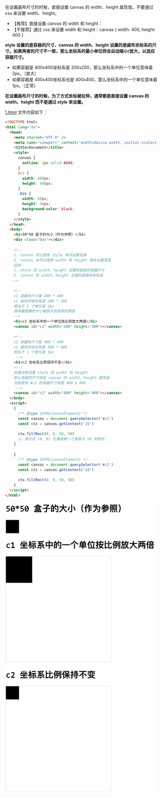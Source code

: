 在设置画布尺寸的时候，直接设置 canvas 的 width、height 属性值，不要通过 css 来设置 width、height。

- 【推荐】直接设置 canvas 的 wdith 和 height：<canvas width="400" height="400"></canvas>
- 【不推荐】通过 css 来设置 width 和 height：canvas { width: 400, height: 400 }

**style 设置的是容器的尺寸、canvas 的 width、height 设置的是画布坐标系的尺寸。如果两者的尺寸不一致，那么坐标系的最小单位将会自动缩小/放大，以适应容器尺寸。**

- 如果容器是 400x400坐标系是 200x200，那么坐标系中的一个单位意味着 2px。（放大）
- 如果容器是 400x400坐标系也是 400x400，那么坐标系中的一个单位意味着 1px。（正常）

**在设置画布尺寸的时候，为了方式坐标被拉伸，通常都是直接设置 canvas 的 width、height 而不是通过 style 来设置。**

[1.html](./1.html) 文件内容如下：

```html
<!DOCTYPE html>
<html lang="en">
  <head>
    <meta charset="UTF-8" />
    <meta name="viewport" content="width=device-width, initial-scale=1.0" />
    <title>Document</title>
    <style>
      canvas {
        outline: 1px solid #ddd;
      }
      #c1 {
        width: 400px;
        height: 400px;
      }
      .box {
        width: 50px;
        height: 50px;
        background-color: black;
      }
    </style>
  </head>
  <body>
    <h1>50*50 盒子的大小（作为参照）</h1>
    <div class="box"></div>

    <!--
    1. canvas 可以使用 style 样式设置宽高
    2. canvas 也可以使用 width 和 height 属性设置宽高
    区别：
    1. style 的 width、height 设置的是画布容器尺寸
    2. canvas 的 width、height 设置的是画布坐标系
   -->

    <!--
    c1 容器的尺寸是 400 * 400
    c1 画布的坐标系是 200 * 200
    相当于 1 个单位是 2px
    意味着图像的大小被放大到原来的两倍
    -->
    <h1>c1 坐标系中的一个单位按比例放大两倍</h1>
    <canvas id="c1" width="200" height="200"></canvas>

    <!--
    c2 容器的尺寸是 400 * 400
    c2 画布的坐标系是 400 * 400
    相当于 1 个单位是 1px
     -->
    <h1>c2 坐标系比例保持不变</h1>
    <!--
    如果没有设置 style 的 width 和 height
    那么容器的尺寸就是 canvas 的 width、height 属性值
    也就是说 #c2 的容器尺寸就是 400 x 400
     -->
    <canvas id="c2" width="400" height="400"></canvas>
  </body>
  <script>
    {
      /** @type {HTMLCanvasElement} */
      const canvas = document.querySelector('#c1')
      const ctx = canvas.getContext('2d')

      ctx.fillRect(0, 0, 50, 50)
      // 表示在 (0, 0) 位置绘制一个宽高为 50 的矩形
    }

    {
      /** @type {HTMLCanvasElement} */
      const canvas = document.querySelector('#c2')
      const ctx = canvas.getContext('2d')

      ctx.fillRect(0, 0, 50, 50)
    }
  </script>
</html>
```

![](md-imgs/2024-09-19-09-40-34.png)